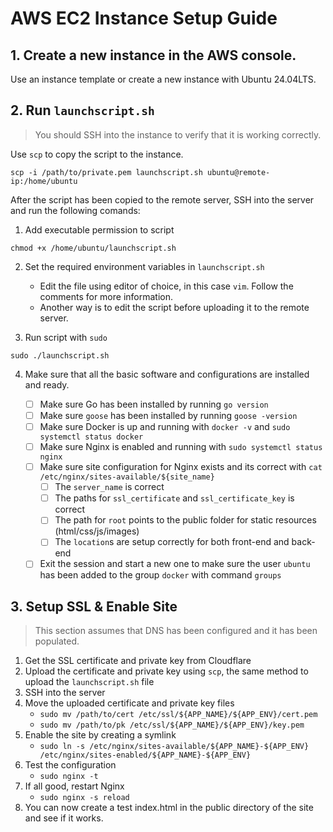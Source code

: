 # AWS EC2 Instance Setup Guide

## 1. Create a new instance in the AWS console.

Use an instance template or create a new instance with Ubuntu 24.04LTS.

## 2. Run `launchscript.sh`

> You should SSH into the instance to verify that it is working correctly.

Use `scp` to copy the script to the instance.

```
scp -i /path/to/private.pem launchscript.sh ubuntu@remote-ip:/home/ubuntu
```

After the script has been copied to the remote server, SSH into the server and run the following comands:

1. Add executable permission to script

```
chmod +x /home/ubuntu/launchscript.sh
```

2. Set the required environment variables in `launchscript.sh`

    - Edit the file using editor of choice, in this case `vim`. Follow the comments for more information.
    - Another way is to edit the script before uploading it to the remote server.

3. Run script with `sudo`

```
sudo ./launchscript.sh
```

4. Make sure that all the basic software and configurations are installed and ready.

    - [ ] Make sure Go has been installed by running `go version`
    - [ ] Make sure `goose` has been installed by running `goose -version`
    - [ ] Make sure Docker is up and running with `docker -v` and `sudo systemctl status docker`
    - [ ] Make sure Nginx is enabled and running with `sudo systemctl status nginx`
    - [ ] Make sure site configuration for Nginx exists and its correct with `cat /etc/nginx/sites-available/${site_name}`
        - [ ] The `server_name` is correct
        - [ ] The paths for `ssl_certificate` and `ssl_certificate_key` is correct
        - [ ] The path for `root` points to the public folder for static resources (html/css/js/images)
        - [ ] The `location`s are setup correctly for both front-end and back-end
    - [ ] Exit the session and start a new one to make sure the user `ubuntu` has been added to the group `docker` with command `groups`

## 3. Setup SSL & Enable Site

> This section assumes that DNS has been configured and it has been populated.

1. Get the SSL certificate and private key from Cloudflare
2. Upload the certificate and private key using `scp`, the same method to upload the `launchscript.sh` file
3. SSH into the server
4. Move the uploaded certificate and private key files
    - `sudo mv /path/to/cert /etc/ssl/${APP_NAME}/${APP_ENV}/cert.pem`
    - `sudo mv /path/to/pk /etc/ssl/${APP_NAME}/${APP_ENV}/key.pem`
5. Enable the site by creating a symlink
    - `sudo ln -s /etc/nginx/sites-available/${APP_NAME}-${APP_ENV} /etc/nginx/sites-enabled/${APP_NAME}-${APP_ENV}`
6. Test the configuration
    - `sudo nginx -t`
7. If all good, restart Nginx
    - `sudo nginx -s reload`
8. You can now create a test index.html in the public directory of the site and see if it works.
